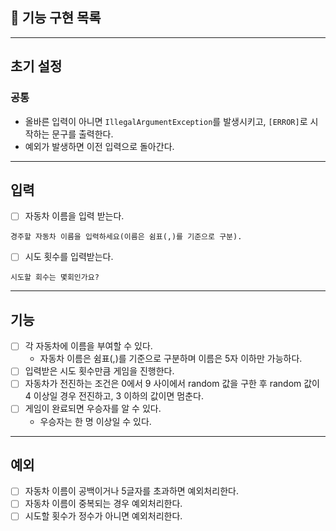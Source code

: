 ## 📝 기능 구현 목록

---
## 초기 설정

### 공통
- 올바른 입력이 아니면 ```IllegalArgumentException```를 발생시키고, ```[ERROR]```로 시작하는 문구를 출력한다.
- 예외가 발생하면 이전 입력으로 돌아간다.

---
## 입력
- [ ] 자동차 이름을 입력 받는다.
```
경주할 자동차 이름을 입력하세요(이름은 쉼표(,)를 기준으로 구분).
```
- [ ] 시도 횟수를 입력받는다.
```
시도할 회수는 몇회인가요?
```

---
## 기능
- [ ] 각 자동차에 이름을 부여할 수 있다.
  - 자동차 이름은 쉼표(,)를 기준으로 구분하며 이름은 5자 이하만 가능하다.
- [ ] 입력받은 시도 횟수만큼 게임을 진행한다.
- [ ] 자동차가 전진하는 조건은 0에서 9 사이에서 random 값을 구한 후 random 값이 4 이상일 경우 전진하고, 3 이하의 값이면 멈춘다.
- [ ] 게임이 완료되면 우승자를 알 수 있다.
  - 우승자는 한 명 이상일 수 있다.

---
## 예외
- [ ] 자동차 이름이 공백이거나 5글자를 초과하면 예외처리한다.
- [ ] 자동차 이름이 중복되는 경우 예외처리한다.
- [ ] 시도할 횟수가 정수가 아니면 예외처리한다. 
